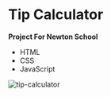 # Tip Calculator

**Project For Newton School**
- HTML
- CSS
- JavaScript

![tip-calculator](https://user-images.githubusercontent.com/74202040/154133495-65c62a1e-3fce-460d-a72c-f78fe71fb31b.jpg)
